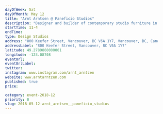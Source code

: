 ```yaml
---
dayOfWeek: Sat
dayOfMonth: May 12
title: "Arnt Arntsen @ Paneficio Studios"
description: "Designer and builder of contemporary studio furniture in the shared designers/artist at Paneficio, with a display of works  and process talk."
startTime: 11-4
endTime: 
type: Design Studios
address: "800 Keefer Street, Vancouver, BC V6A 1Y7, Vancouver, BC, Canada"
addressLabel: "800 Keefer Street, Vancouver, BC V6A 1Y7"
latitude: 49.2789860000001
longitude: -123.08708
eventUrl: 
eventUrlLabel: 
twitter: 
instagram: www.instagram.com/arnt_arntzen
website: www.arntarntzen.com
published: true
price: 

category: event-2018-12
priority: 0
slug: 2018-05-12-arnt_arntsen__paneficio_studios
---
```

